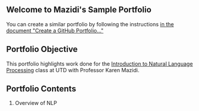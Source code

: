 ## Welcome to Mazidi's Sample Portfolio

You can create a similar portfolio by following the instructions [in the document "Create a GitHub Portfolio..."](https://github.com/kjmazidi/Sample_Portfolio/blob/gh-pages/Create%20a%20GitHub%20Portfolio%20for%20Class%20Work.pdf)

## Portfolio Objective

This portfolio highlights work done for the [Introduction to Natural Language Processing](https://github.com/kjmazidi/NLP/blob/gh-pages/index.md) class at UTD with Professor Karen Mazidi. 


## Portfolio Contents

1. Overview of NLP



